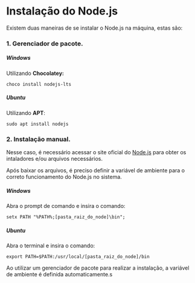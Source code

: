 # Instalação do Node.js

Existem duas maneiras de se instalar o Node.js na máquina, estas são:

### 1. Gerenciador de pacote.

##### Windows

Utilizando **Chocolatey:**

`choco install nodejs-lts`

##### Ubuntu

Utilizando **APT**:

`sudo apt install nodejs`

### 2. Instalação manual.

Nesse caso, é necessário acessar o site oficial do [Node.js](https://nodejs.org/en/) para obter os intaladores e/ou arquivos necessários.

Após baixar os arquivos, é preciso definir a variável de ambiente para o correto funcionamento do Node.js no sistema.

##### Windows

Abra o prompt de comando e insira o comando:

`setx PATH "%PATH%;[pasta_raiz_do_node]\bin";`

##### Ubuntu

Abra o terminal e insira o comando:

`export PATH=$PATH:/usr/local/[pasta_raiz_do_node]/bin`

Ao utilizar um gerenciador de pacote para realizar a instalação, a variável de ambiente é definida automaticamente.s
